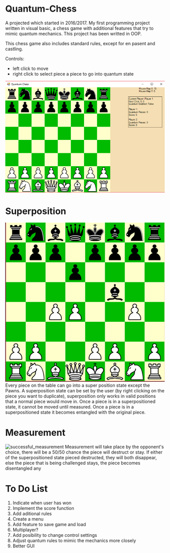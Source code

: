 # Quantum-Chess

A projected which started in 2016/2017. My first programming project written in visual basic, a chess game with additional features that try to mimic quantum mechanics. This project has been writted in OOP.

This chess game also includes standard rules, except for en pasent and castling.

Controls:
  - left click to move
  - right click to select piece a piece to go into quantum state

![start_of_game](https://github.com/s5003597/Quantum-Chess/blob/master/images/start_of_game.PNG)

# Superposition
![superpositioned_state](https://github.com/s5003597/Quantum-Chess/blob/master/images/super%20position.PNG)
Every piece on the table can go into a super position state except the Pawns. A superposition state can be set by the user (by right clicking on the piece you want to duplicate), superposition only works in valid positions that a normal piece would move in. Once a piece is in a superpositioned state, it cannot be moved until measured. Once a piece is in a superpositioned state it becomes entangled with the original piece.

# Measurement
![successful_measurement](https://github.com/s5003597/Quantum-Chess/blob/master/images/successful%20measurement.PNG)
Measurement will take place by the opponent's choice, there will be a 50/50 chance the piece will destruct or stay. If either of the superpositioned state pieced destructed, they will both disappear, else the piece that is being challenged stays, the piece becomes disentangled any 

# To Do List
  1. Indicate when user has won
  2. Implement the score function
  3. Add aditional rules
  3. Create a menu
  4. Add feature to save game and load
  5. Multiplayer?
  6. Add posibility to change control settings
  7. Adjust quantum rules to mimic the mechanics more closely
  8. Better GUI
